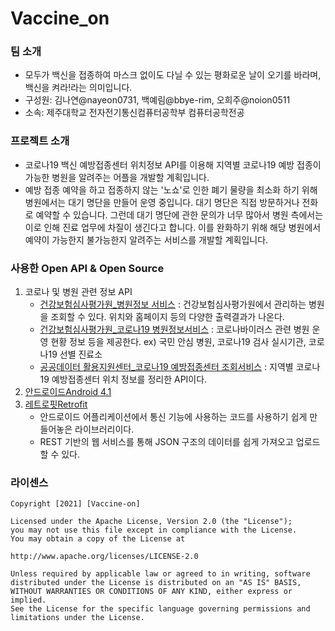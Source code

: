 # Vaccine_on
### 팀 소개
- 모두가 백신을 접종하여 마스크 없이도 다닐 수 있는 평화로운 날이 오기를 바라며, 백신을 켜라!라는 의미입니다.
- 구성원: 김나연@nayeon0731, 백예림@bbye-rim, 오희주@noion0511
- 소속: 제주대학교 전자전기통신컴퓨터공학부 컴퓨터공학전공

### 프로젝트 소개
- 코로나19 백신 예방접종센터 위치정보 API를 이용해 지역별 코로나19 예방 접종이 가능한 병원을 알려주는 어플을 개발할 계획입니다.
- 예방 접종 예약을 하고 접종하지 않는 '노쇼'로 인한 폐기 물량을 최소화 하기 위해 병원에서는 대기 명단을 만들어 운영 중입니다.
대기 명단은 직접 방문하거나 전화로 예약할 수 있습니다. 그런데 대기 명단에 관한 문의가 너무 많아서 
병원 측에서는 이로 인해 진료 업무에 차질이 생긴다고 합니다. 이를 완화하기 위해 해당 병원에서 예약이 가능한지 불가능한지 알려주는 서비스를 개발할 계획입니다.


### 사용한 Open API & Open Source
1. 코로나 및 병원 관련 정보 API
    - [건강보험심사평가원_병원정보 서비스](https://www.data.go.kr/data/15001698/openapi.do) : 건강보험심사평가원에서 관리하는 병원을 조회할 수 있다. 위치와 홈페이지 등의 다양한 출력결과가 나온다.
    - [건강보험심사평가원_코로나19 병원정보서비스](https://www.data.go.kr/data/15043078/openapi.do) : 코로나바이러스 관련 병원 운영 현황 정보 등을 제공한다. ex) 국민 안심 병원, 코로나19 검사 실시기관, 코로나19 선별 진료소
    - [공공데이터 활용지원센터_코로나19 예방접종센터 조회서비스](https://www.data.go.kr/data/15077586/openapi.do) : 지역별 코로나19 예방접종센터 위치 정보를 정리한 API이다.
2. [안드로이드Android 4.1](https://www.android.com/intl/ko_kr/)
3. [레트로핏Retrofit](http://devflow.github.io/retrofit-kr/)
    - 안드로이드 어플리케이션에서 통신 기능에 사용하는 코드를 사용하기 쉽게 만들어놓은 라이브러리이다. 
    -  REST 기반의 웹 서비스를 통해 JSON 구조의 데이터를 쉽게 가져오고 업로드할 수 있다.

### 라이센스

    Copyright [2021] [Vaccine-on]

    Licensed under the Apache License, Version 2.0 (the "License");
    you may not use this file except in compliance with the License.
    You may obtain a copy of the License at

    http://www.apache.org/licenses/LICENSE-2.0

    Unless required by applicable law or agreed to in writing, software
    distributed under the License is distributed on an "AS IS" BASIS,
    WITHOUT WARRANTIES OR CONDITIONS OF ANY KIND, either express or implied.
    See the License for the specific language governing permissions and
    limitations under the License.

